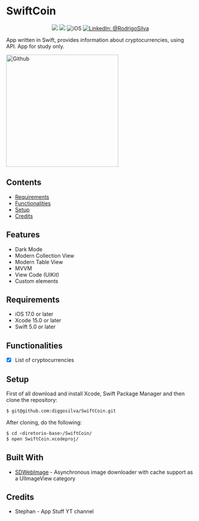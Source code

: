 # SwiftCoin

<p align="center">
    <img src="https://img.shields.io/badge/Swift-5.9.1-orange.svg" />
    <img src="https://img.shields.io/badge/Xcode-15.2.X-orange.svg" />
    <img src="https://img.shields.io/badge/platforms-iOS-brightgreen.svg?style=flat" alt="iOS" />
    <a href="https://www.linkedin.com/in/rodrigo-silva-6a53ba300/" target="_blank">
        <img src="https://img.shields.io/badge/LinkedIn-@RodrigoSilva-blue.svg?style=flat" alt="LinkedIn: @RodrigoSilva" />
    </a>
</p>

App written in Swift, provides information about cryptocurrencies, using API. App for study only.

<p align="left">
    <img src="https://media.giphy.com/media/ZT0OMcRvROTcbiQV6b/giphy.gif" width="300" max-width="40%" alt="Github"/>
</p> 

## Contents

- [Requirements](#requirements)
- [Functionalities](#functionalities)
- [Setup](#setup)
- [Credits](#credits)

## Features

- Dark Mode
- Modern Collection View
- Modern Table View
- MVVM
- View Code (UIKit)
- Custom elements

## Requirements

- iOS 17.0 or later
- Xcode 15.0 or later
- Swift 5.0 or later

## Functionalities
- [x] List of cryptocurrencies

## Setup

First of all download and install Xcode, Swift Package Manager and then clone the repository:

```sh
$ git@github.com:diggosilva/SwiftCoin.git
```

After cloning, do the following:

```sh
$ cd <diretorio-base>/SwiftCoin/
$ open SwiftCoin.xcodeproj/
```

## Built With

* [SDWebImage](https://github.com/SDWebImage/SDWebImage) - Asynchronous image downloader with cache support as a UIImageView category

## Credits

- Stephan - App Stuff YT channel
